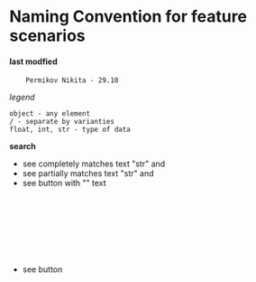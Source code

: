 # Naming Convention for feature scenarios

#### last modfied
        Permikov Nikita - 29.10
        

*legend*
```
object - any element
/ - separate by varianties
float, int, str - type of data
```
        
**search**

- see completely matches text "str" and <object>
- see partially matches text "str" and <object>
- see button <object> with "<str>" text
- see button <object> is "</not>" ready to press
- see button <object> is "</not>" ready to press with "<str>" text
- see button <object> is "<active/nonactive>" state
- see button <object> is "<active/nonactive>" state and "</not>" ready to press
- see button <object> is "<active/nonactive>" state and with "<str>" text
- see button <object> is "<active/nonactive>" state and "</not>" ready to press with "<str>" text
- 
-
-
-


**dragdrop**

- Dragdrop "<object>" object from "<float>" by "<float>"
-
-
-
-
-


**tap**

- Tap by button
-
-
-
-
-


**move**

- Move "<object>" object from "<float>" by "<float>"
-
-
-
-
-

**wait**

- 
-
-
-
-
-